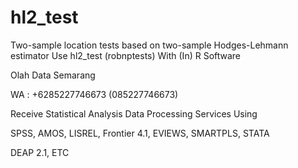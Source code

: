 # hl2_test
Two-sample location tests based on two-sample Hodges-Lehmann estimator Use hl2_test (robnptests) With (In) R Software

Olah Data Semarang

WA : +6285227746673 (085227746673)

Receive Statistical Analysis Data Processing Services Using

SPSS, AMOS, LISREL, Frontier 4.1, EVIEWS, SMARTPLS, STATA

DEAP 2.1, ETC
